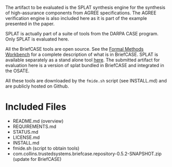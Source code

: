 The artifact to be evaluated is the SPLAT synthesis engine for the synthesis of high-assurance components from AGREE specifications. The AGREE verification engine is also included here as it is part of the example presented in the paper. 

SPLAT is actually part of a suite of tools from the DARPA CASE program. Only SPLAT is evaluated here.

All the BriefCASE tools are open source. See the [Formal Methods Workbench](https://github.com/loonwerks/formal-methods-workbench) for a complete description of what is in BriefCASE. SPLAT is available separately as a stand alone tool [here](https://github.com/loonwerks/splat). The submitted artifact for evaluation here is a version of splat bundled in BriefCASE and integrated in the OSATE.

All these tools are downloaded by the `fmide.sh` script (see INSTALL.md) and are publicly hosted on Github.

# Included Files

  * README.md (overview)
  * REQUIREMENTS.md
  * STATUS.md
  * LICENSE.md
  * INSTALL.md
  * fmide.sh (script to obtain tools)
  * com.collins.trustedsystems.briefcase.repository-0.5.2-SNAPSHOT.zip (update for BriefCASE)
